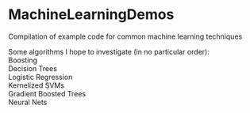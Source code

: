 # MachineLearningDemos
Compilation of example code for common machine learning techniques

Some algorithms I hope to investigate (in no particular order):  
Boosting  
Decision Trees  
Logistic Regression  
Kernelized SVMs  
Gradient Boosted Trees  
Neural Nets  
